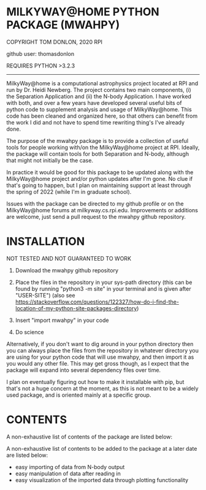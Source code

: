  MILKYWAY@HOME PYTHON PACKAGE (MWAHPY)
========================================

COPYRIGHT TOM DONLON, 2020 RPI

github user: thomasdonlon

REQUIRES PYTHON >3.2.3

-----------------------------------------

MilkyWay@home is a computational astrophysics project located at RPI and
run by Dr. Heidi Newberg. The project contains two main components,
(i) the Separation Application and (ii) the N-body Application. I have
worked with both, and over a few years have developed several useful bits of
python code to supplement analysis and usage of MilkyWay@home. This code has
been cleaned and organized here, so that others can benefit from the work I did
and not have to spend time rewriting thing's I've already done.

The purpose of the mwahpy package is to provide a collection of useful tools
for people working with/on the MilkyWay@home project at RPI. Ideally, the
package will contain tools for both Separation and N-body, although that might
not initially be the case.

In practice it would be good for this package to be updated along with the
MilkyWay@home project and/or python updates after I'm gone. No clue if that's
going to happen, but I plan on maintaining support at least through the spring
of 2022 (while I'm in graduate school).

Issues with the package can be directed to my github profile or on the
MilkyWay@home forums at milkyway.cs.rpi.edu. Improvements or additions are
welcome, just send a pull request to the mwahpy github repository.


INSTALLATION
========================================

NOT TESTED AND NOT GUARANTEED TO WORK

1. Download the mwahpy github repository

2. Place the files in the repository in your sys-path directory
(this can be found by running "python3 -m site" in your terminal
and is given after "USER-SITE")
(also see https://stackoverflow.com/questions/122327/how-do-i-find-the-location-of-my-python-site-packages-directory)

3. Insert "import mwahpy" in your code

4. Do science

Alternatively, if you don't want to dig around in your python directory then
you can always place the files from the repository in whatever directory you
are using for your python code that will use mwahpy, and then import it as you
would any other file. This may get gross though, as I expect that the package
will expand into several dependency files over time.

I plan on eventually figuring out how to make it installable with pip, but
that's not a huge concern at the moment, as this is not meant to be a
widely used package, and is oriented mainly at a specific group.

CONTENTS
========================================

A non-exhaustive list of contents of the package are listed below:

A non-exhaustive list of contents to be added to the package at a later
date are listed below:

 - easy importing of data from N-body output
 - easy manipulation of data after reading in
 - easy visualization of the imported data through plotting functionality
